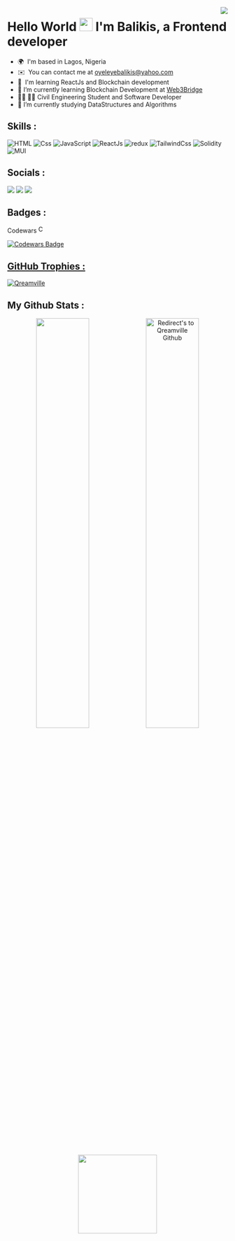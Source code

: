 <a href=null><img src="https://komarev.com/ghpvc/?username=Qreamville&color=dc143c" align=right></a>

# Hello World <a href=null><img src="https://raw.githubusercontent.com/MartinHeinz/MartinHeinz/master/wave.gif" width="30"></a> I'm Balikis, a Frontend developer

- 🌍  I'm based in Lagos, Nigeria
- ✉️  You can contact me at [oyeleyebalikis@yahoo.com](mailto:oyeleyebalikis@yahoo.com)
- 🧠  I'm learning ReactJs and Blockchain development
- 🧐 I’m currently learning Blockchain Development at [Web3Bridge](https://www.web3bridge.com/)
- 👩‍🔧 👩‍💻 Civil Engineering Student and Software Developer
- 🤯 I’m currently studying DataStructures and Algorithms

## **Skills :**

<p align="left">
<img src="https://img.shields.io/badge/html5-%23E34F26.svg?style=for-the-badge&logo=html5&logoColor=white" alt="HTML" />
<img src="https://img.shields.io/badge/css3-%231572B6.svg?style=for-the-badge&logo=css3&logoColor=white" alt="Css" />
<img src="https://img.shields.io/badge/javascript-%23323330.svg?style=for-the-badge&logo=javascript&logoColor=%23F7DF1E" alt="JavaScript" />
<img src="https://img.shields.io/badge/react-%2320232a.svg?style=for-the-badge&logo=react&logoColor=%2361DAFB" alt="ReactJs"/>
<img src="https://img.shields.io/badge/redux-%23593d88.svg?style=for-the-badge&logo=redux&logoColor=white" alt="redux" />
<img src="https://img.shields.io/badge/tailwindcss-%2338B2AC.svg?style=for-the-badge&logo=tailwind-css&logoColor=white" alt="TailwindCss" />
<img src="https://img.shields.io/badge/Solidity-%23363636.svg?style=for-the-badge&logo=solidity&logoColor=white" alt="Solidity" />
<img src="https://img.shields.io/badge/MUI-%230081CB.svg?style=for-the-badge&logo=mui&logoColor=white" alt="MUI" />
</p>

## **Socials :**
<p align="left">
 <a href="https://www.linkedin.com/in/balikis-oyeleye-3624a6191" target="_blank" rel="noreferrer"><img src="https://img.shields.io/badge/linkedin-%230077B5.svg?style=for-the-badge&logo=linkedin&logoColor=white"/></a> 
 <a href="https://www.twitter.com/Balqees_Oyeleye" target="_blank" rel="noreferrer"><img src="https://img.shields.io/badge/Twitter-%231DA1F2.svg?style=for-the-badge&logo=Twitter&logoColor=white"/></a>
<a href="https://leetcode.com/Qreamville/">
  <img src="https://img.shields.io/badge/Leetcode-orange?style=for-the-badge&logo=leetcode&logoColor=black"/>
</a>
</p>

## **Badges :**

Codewars <img src="icons/codewars.png" width="17px" alt="Codewars Logo">

<a href="https://www.codewars.com/users/Qreamville"><img src="https://www.codewars.com/users/Qreamville/badges/large" alt="Codewars Badge"></href>

## **GitHub Trophies :**

<p align="centre">
<a href="https://github.com/Qreamville"><img src="https://github-profile-trophy.vercel.app/?username=Qreamville&rank=S,A,AA,AAA,SECRET,B,C&row=1&theme=flat&no-frame=true" alt="Qreamville"/></a>
</p>

## **My Github Stats :**

<p align="center">
<a href="https://github.com/Qreamville" title="Redirect's to Qreamville's Github">
<img width="49%" src="https://github-readme-stats.vercel.app/api?username=Qreamville&show_icons=true&theme=dark&count_private=true&text_color=d3d3d3&icon_color=00E6FE&title_color=00E6FE" /></a>
  
<a href="https://github.com/Qreamville">
<img width="49%" title="Redirect's to Qreamville Github" src="https://github-readme-streak-stats.herokuapp.com/?user=Qreamville&theme=dark&theme=black-ice&stroke=0000" /></a>

<img align="center" height="180em" src="https://github-readme-stats-eight-theta.vercel.app/api/top-langs/?username=Qreamville&layout=compact&langs_count=8&theme=dark"/>
</p>
